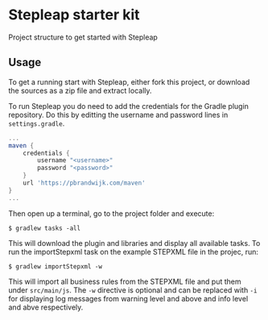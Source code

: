 # Stepleap starter kit
Project structure to get started with Stepleap

## Usage
To get a running start with Stepleap, either fork this project, or download the sources as a zip file and extract locally.

To run Stepleap you do need to add the credentials for the Gradle plugin repository. Do this by editting the username and password lines in `settings.gradle`.

```groovy
...
maven {
	credentials {
		username "<username>"
		password "<password>"
	}
	url 'https://pbrandwijk.com/maven'
}
...
```

Then open up a terminal, go to the project folder and execute:

```console
$ gradlew tasks -all
```

This will download the plugin and libraries and display all available tasks. To run the importStepxml task on the example STEPXML file in the projec, run:

```console
$ gradlew importStepxml -w
```

This will import all business rules from the STEPXML file and put them under `src/main/js`. The `-w` directive is optional and can be replaced with `-i` for displaying log messages from warning level and above and info level and abve respectively.
